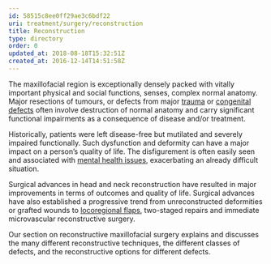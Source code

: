 ```yaml
---
id: 58515c8ee0ff29ae3c6bdf22
uri: treatment/surgery/reconstruction
title: Reconstruction
type: directory
order: 0
updated_at: 2018-08-18T15:32:51Z
created_at: 2016-12-14T14:51:58Z
---
```


<p>The maxillofacial region is exceptionally densely packed with
    vitally important physical and social functions, senses,
    complex normal anatomy. Major resections of tumours, or defects
    from major <a href="/diagnosis/a-z/damage">trauma</a>    or <a href="/diagnosis/a-z/craniofacial-anomalies">congenital defects</a>    often involve destruction of normal anatomy and carry significant
    functional impairments as a consequence of disease and/or
    treatment.</p>
<p>Historically, patients were left disease-free but mutilated and
    severely impaired functionally. Such dysfunction and deformity
    can have a major impact on a person’s quality of life. The
    disfigurement is often easily seen and associated with
    <a href="/help/mental-health">mental health issues</a>, exacerbating an already difficult
        situation.</p>
<p>Surgical advances in head and neck reconstruction have resulted
    in major improvements in terms of outcomes and quality of
    life. Surgical advances have also established a progressive
    trend from unreconstructed deformities or grafted wounds
    to <a href="/treatment/surgery/cancer/facial-skin-cancer/more-info">locoregional flaps</a>,
    two-staged repairs and immediate microvascular reconstructive
    surgery.</p>
<p>Our section on reconstructive maxillofacial surgery explains
    and discusses the many different reconstructive techniques,
    the different classes of defects, and the reconstructive
    options for different defects.</p>
